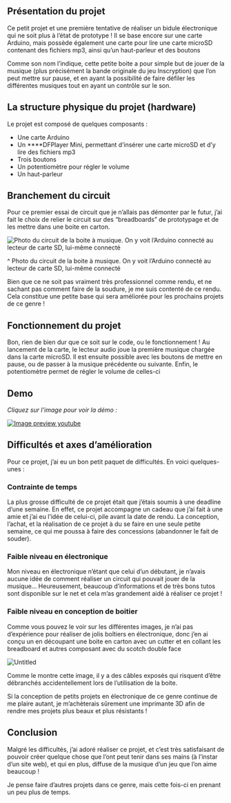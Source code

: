 ## Présentation du projet

Ce petit projet et une première tentative de réaliser un bidule électronique qui ne soit plus à l’état de prototype ! Il se base encore sur une carte Arduino, mais possède également une carte pour lire une carte microSD contenant des fichiers mp3, ainsi qu’un haut-parleur et des boutons

Comme son nom l’indique, cette petite boite a pour simple but de jouer de la musique (plus précisément la bande originale du jeu Inscryption) que l’on peut mettre sur pause, et en ayant la possibilité de faire défiler les différentes musiques tout en ayant un contrôle sur le son.

## La structure physique du projet (hardware)

Le projet est composé de quelques composants :

- Une carte Arduino
- Un \*\*\*\*DFPlayer Mini, permettant d’insérer une carte microSD et d’y lire des fichiers mp3
- Trois boutons
- Un potentiomètre pour régler le volume
- Un haut-parleur

## Branchement du circuit

Pour ce premier essai de circuit que je n’allais pas démonter par le futur, j’ai fait le choix de relier le circuit sur des “breadboards” de prototypage et de les mettre dans une boite en carton.

![Photo du circuit de la boite à musique. On y voit l’Arduino connecté au lecteur de carte SD, lui-même connecté ](../markdown-img/musicbox/boiteopen.png)

^ Photo du circuit de la boite à musique. On y voit l’Arduino connecté au lecteur de carte SD, lui-même connecté

Bien que ce ne soit pas vraiment très professionnel comme rendu, et ne sachant pas comment faire de la soudure, je me suis contenté de ce rendu. Cela constitue une petite base qui sera améliorée pour les prochains projets de ce genre !

## Fonctionnement du projet

Bon, rien de bien dur que ce soit sur le code, ou le fonctionnement ! Au lancement de la carte, le lecteur audio joue la première musique chargée dans la carte microSD. Il est ensuite possible avec les boutons de mettre en pause, ou de passer à la musique précédente ou suivante. Enfin, le potentiomètre permet de régler le volume de celles-ci

## Demo

_Cliquez sur l'image pour voir la démo :_

[![Image preview youtube](../markdown-img/musicbox/boitepres.png)](https://www.youtube.com/watch?v=2fT92TD4VNI)

## Difficultés et axes d’amélioration

Pour ce projet, j’ai eu un bon petit paquet de difficultés. En voici quelques-unes :

### Contrainte de temps

La plus grosse difficulté de ce projet était que j’étais soumis à une deadline d’une semaine. En effet, ce projet accompagne un cadeau que j’ai fait à une amie et j’ai eu l’idée de celui-ci, pile avant la date de rendu. La conception, l’achat, et la réalisation de ce projet à du se faire en une seule petite semaine, ce qui me poussa à faire des concessions (abandonner le fait de souder).

### Faible niveau en électronique

Mon niveau en électronique n’étant que celui d’un débutant, je n’avais aucune idée de comment réaliser un circuit qui pouvait jouer de la musique… Heureusement, beaucoup d’informations et de très bons tutos sont disponible sur le net et cela m’as grandement aidé à réaliser ce projet !

### Faible niveau en conception de boitier

Comme vous pouvez le voir sur les différentes images, je n’ai pas d’expérience pour réaliser de jolis boîtiers en électronique, donc j’en ai conçu un en découpant une boite en carton avec un cutter et en collant les breadboard et autres composant avec du scotch double face

![Untitled](../markdown-img/musicbox/boitecontrol.png)

Comme le montre cette image, il y a des câbles exposés qui risquent d’être débranchés accidentellement lors de l’utilisation de la boite.

Si la conception de petits projets en électronique de ce genre continue de me plaire autant, je m’achèterais sûrement une imprimante 3D afin de rendre mes projets plus beaux et plus résistants !

## Conclusion

Malgré les difficultés, j’ai adoré réaliser ce projet, et c’est très satisfaisant de pouvoir créer quelque chose que l’ont peut tenir dans ses mains (à l’instar d’un site web), et qui en plus, diffuse de la musique d’un jeu que l’on aime beaucoup !

Je pense faire d’autres projets dans ce genre, mais cette fois-ci en prenant un peu plus de temps.
